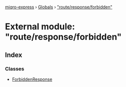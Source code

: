 [miqro-express](../README.md) › [Globals](../globals.md) › ["route/response/forbidden"](_route_response_forbidden_.md)

# External module: "route/response/forbidden"

## Index

### Classes

* [ForbiddenResponse](../classes/_route_response_forbidden_.forbiddenresponse.md)
